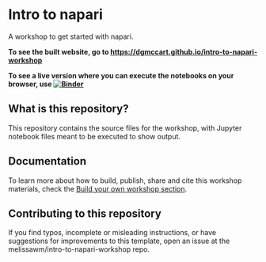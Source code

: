 # Intro to napari

A workshop to get started with napari.

**To see the built website, go to https://dgmccart.github.io/intro-to-napari-workshop**

**To see a live version where you can execute the notebooks on your browser, use [![Binder](https://mybinder.org/badge_logo.svg)](https://mybinder.org/v2/gh/melissawm/intro-to-napari-workshop/binder)**

## What is this repository?

This repository contains the source files for the workshop, with Jupyter notebook files meant to be executed to show output.

## Documentation

To learn more about how to build, publish, share and cite this workshop materials, check the [Build your own workshop section](https://melissawm.github.io/intro-to-napari-workshop/docs/build_your_workshop.html).

## Contributing to this repository

If you find typos, incomplete or misleading instructions, or have suggestions for improvements to this template, open an issue at the melissawm/intro-to-napari-workshop repo.
